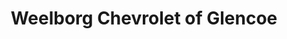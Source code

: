 ---
title: "Weelborg Chevrolet of Glencoe"
url: /glencoe/weelborg-chevrolet-of-glencoe/
shop: Autohaus
---
